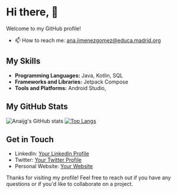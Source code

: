 # Hi there, 👋

Welcome to my GitHub profile! 

- 📫 How to reach me: ana.jimenezgomez@educa.madrid.org

## My Skills

- **Programming Languages:** Java, Kotlin, SQL
- **Frameworks and Libraries:** Jetpack Compose
- **Tools and Platforms:** Android Studio, 

## My GitHub Stats

![Anaijg's GitHub stats]([https://github-readme-stats.vercel.app/api?username=anaijg&show_icons=true&theme=radical])
[![Top Langs](https://github-readme-stats.vercel.app/api/top-langs/?username=anaijg)](https://github.com/anaijg/github-readme-stats)
## Get in Touch

- LinkedIn: [Your LinkedIn Profile](https://linkedin.com/in/yourprofile)
- Twitter: [Your Twitter Profile](https://twitter.com/yourprofile)
- Personal Website: [Your Website](https://yourwebsite.com)

Thanks for visiting my profile! Feel free to reach out if you have any questions or if you'd like to collaborate on a project.
